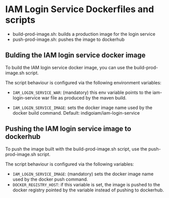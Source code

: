 # IAM Login Service Dockerfiles and scripts

- build-prod-image.sh: builds a production image for the login service
- push-prod-image.sh: pushes the image to dockerhub 

## Bulding the IAM login service docker image

To build the IAM login service docker image, you can use the
build-prod-image.sh script.

The script behaviour is configured via the following environment variables:

- `IAM_LOGIN_SERVICE_WAR`: (mandatory) this env variable points to the
  iam-login-service war file as produced by the maven build.

- `IAM_LOGIN_SERVICE_IMAGE`: sets the docker image name used by the docker
  build command. Default: indigoiam/iam-login-service

## Pushing the IAM login service image to dockerhub

To push the image built with the build-prod-image.sh script, use the
push-prod-image.sh script. 

The script behaviour is configured via the following variables:

- `IAM_LOGIN_SERVICE_IMAGE`: (mandatory) sets the docker image name used by the docker
  push command. 
- `DOCKER_REGISTRY_HOST`: if this variable is set, the image is pushed to the
  docker registry pointed by the variable instead of pushing to dockerhub.
